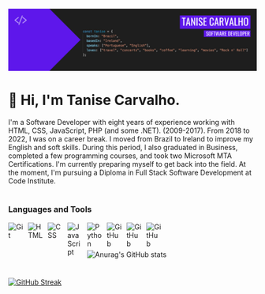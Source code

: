 ![Tanise's Banner](https://github.com/tanisecarvalho/tanisecarvalho/blob/main/banner.png)

# 👋 Hi, I'm Tanise Carvalho.

I'm a Software Developer with eight years of experience working with HTML, CSS, JavaScript, PHP (and some .NET). (2009-2017).
From 2018 to 2022, I was on a career break. I moved from Brazil to Ireland to improve my English and soft skills. During this period, I also graduated in Business, completed a few programming courses, and took two Microsoft MTA Certifications.
I'm currently preparing myself to get back into the field. At the moment, I'm pursuing a Diploma in Full Stack Software Development at Code Institute.

#

### Languages and Tools

<img align="left" alt="Git" width="30px" style="padding-right:10px;" src="https://cdn.jsdelivr.net/gh/devicons/devicon/icons/git/git-original.svg" />
<img align="left" alt="HTML" width="30px" style="padding-right:10px;" src="https://cdn.jsdelivr.net/gh/devicons/devicon/icons/html5/html5-plain.svg" />
<img align="left" alt="CSS" width="30px" style="padding-right:10px;" src="https://cdn.jsdelivr.net/gh/devicons/devicon/icons/css3/css3-plain.svg" />
<img align="left" alt="JavaScript" width="30px" style="padding-right:10px;" src="https://cdn.jsdelivr.net/gh/devicons/devicon/icons/javascript/javascript-plain.svg" />
<img align="left" alt="Python" width="30px" style="padding-right:10px;" src="https://cdn.jsdelivr.net/gh/devicons/devicon/icons/python/python-plain.svg" />
<img align="left" alt="GitHub" width="30px" style="padding-right:10px;" src="https://cdn.jsdelivr.net/gh/devicons/devicon/icons/github/github-original.svg" />
<img align="left" alt="GitHub" width="30px" style="padding-right:10px;" src="https://cdn.jsdelivr.net/gh/devicons/devicon/icons/bootstrap/bootstrap-original.svg" />
<img align="left" alt="GitHub" width="30px" style="padding-right:10px;" src="https://cdn.jsdelivr.net/gh/devicons/devicon/icons/vscode/vscode-original.svg" />
          
<br />

#

![Anurag's GitHub stats](https://github-readme-stats.vercel.app/api?username=tanisecarvalho&theme=midnight-purple&show_icons=true)

#

[![GitHub Streak](https://streak-stats.demolab.com?user=tanisecarvalho&theme=violet-punch)](https://git.io/streak-stats)
